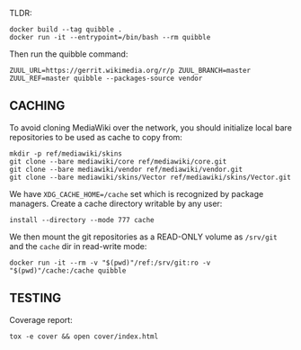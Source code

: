 TLDR:

	docker build --tag quibble .
	docker run -it --entrypoint=/bin/bash --rm quibble

Then run the quibble command:

	ZUUL_URL=https://gerrit.wikimedia.org/r/p ZUUL_BRANCH=master ZUUL_REF=master quibble --packages-source vendor

CACHING
-------

To avoid cloning MediaWiki over the network, you should initialize local bare
repositories to be used as cache to copy from:

    mkdir -p ref/mediawiki/skins
    git clone --bare mediawiki/core ref/mediawiki/core.git
    git clone --bare mediawiki/vendor ref/mediawiki/vendor.git
    git clone --bare mediawiki/skins/Vector ref/mediawiki/skins/Vector.git

We have `XDG_CACHE_HOME=/cache` set which is recognized by package managers.
Create a cache directory writable by any user:

    install --directory --mode 777 cache

We then mount the git repositories as a READ-ONLY volume as `/srv/git` and the
`cache` dir in read-write mode:

    docker run -it --rm -v "$(pwd)"/ref:/srv/git:ro -v "$(pwd)"/cache:/cache quibble

TESTING
-------

Coverage report:

    tox -e cover && open cover/index.html
